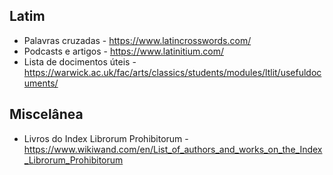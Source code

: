 ## Latim

- Palavras cruzadas - https://www.latincrosswords.com/
- Podcasts e artigos - https://www.latinitium.com/
- Lista de docimentos úteis - https://warwick.ac.uk/fac/arts/classics/students/modules/ltlit/usefuldocuments/

## Miscelânea
- Livros do Index Librorum Prohibitorum - https://www.wikiwand.com/en/List_of_authors_and_works_on_the_Index_Librorum_Prohibitorum
